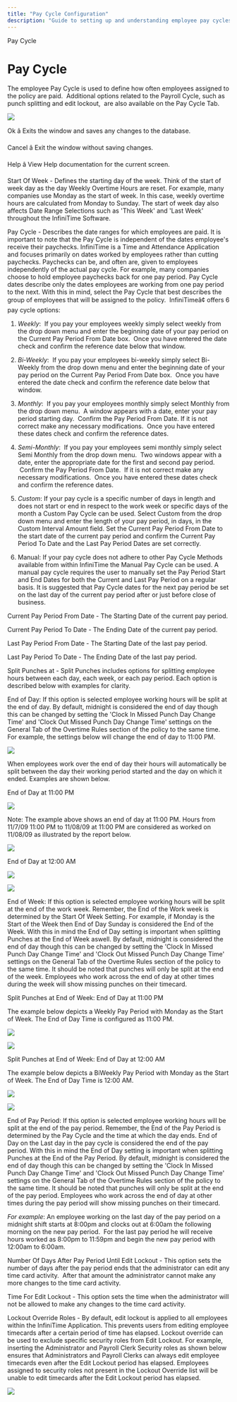 ```yaml
---
title: "Pay Cycle Configuration"
description: "Guide to setting up and understanding employee pay cycles, including start of week, pay periods, and related options in payroll management."
---
```


Pay Cycle

# Pay Cycle

The employee Pay Cycle is used to define how often employees assigned to the policy are paid.  Additional options related to the Payroll Cycle, such as punch splitting and edit lockout,  are also available on the Pay Cycle Tab.

![](/img/EndofWeek_11PM_REP.gif)

Ok â Exits the window and saves any changes to the database.

Cancel â Exit the window without saving changes.

Help â View Help documentation for the current screen.

Start Of Week - Defines the starting day of the week. Think of the start of week day as the day Weekly Overtime Hours are reset. For example, many companies use Monday as the start of week. In this case, weekly overtime hours are calculated from Monday to Sunday. The start of week day also affects Date Range Selections such as 'This Week' and 'Last Week' throughout the InfiniTime Software.

Pay Cycle - Describes the date ranges for which employees are paid. It is important to note that the Pay Cycle is independent of the dates employee's receive their paychecks. InfiniTime is a Time and Attendance Application and focuses primarily on dates worked by employees rather than cutting paychecks. Paychecks can be, and often are, given to employees independently of the actual pay cycle. For example, many companies choose to hold employee paychecks back for one pay period. Pay Cycle dates describe only the dates employees are working from one pay period to the next. With this in mind, select the Pay Cycle that best describes the group of employees that will be assigned to the policy.  InfiniTimeâ¢ offers 6 pay cycle options:

1. _Weekly_:  If you pay your employees weekly simply select weekly from the drop down menu and enter the beginning date of your pay period on the Current Pay Period From Date box.  Once you have entered the date check and confirm the reference date below that window.

2. _Bi-Weekly_:  If you pay your employees bi-weekly simply select Bi-Weekly from the drop down menu and enter the beginning date of your pay period on the Current Pay Period From Date box.  Once you have entered the date check and confirm the reference date below that window.

3. _Monthly_:  If you pay your employees monthly simply select Monthly from the drop down menu.  A window appears with a date, enter your pay period starting day.  Confirm the Pay Period From Date. If it is not correct make any necessary modifications.  Once you have entered these dates check and confirm the reference dates.

4. _Semi-Monthly_:  If you pay your employees semi monthly simply select Semi Monthly from the drop down menu.  Two windows appear with a date, enter the appropriate date for the first and second pay period.  Confirm the Pay Period From Date.  If it is not correct make any necessary modifications.  Once you have entered these dates check and confirm the reference dates.

5. _Custom_: If your pay cycle is a specific number of days in length and does not start or end in respect to the work week or specific days of the month a Custom Pay Cycle can be used. Select Custom from the drop down menu and enter the length of your pay period, in days, in the Custom Interval Amount field. Set the Current Pay Period From Date to the start date of the current pay period and confirm the Current Pay Period To Date and the Last Pay Period Dates are set correctly.

6. Manual: If your pay cycle does not adhere to other Pay Cycle Methods available from within InfiniTime the Manual Pay Cycle can be used. A manual pay cycle requires the user to manually set the Pay Period Start and End Dates for both the Current and Last Pay Period on a regular basis. It is suggested that Pay Cycle dates for the next pay period be set on the last day of the current pay period after or just before close of business.

Current Pay Period From Date - The Starting Date of the current pay period.

Current Pay Period To Date - The Ending Date of the current pay period.

Last Pay Period From Date - The Starting Date of the last pay period.

Last Pay Period To Date - The Ending Date of the last pay period.

Split Punches at - Split Punches includes options for splitting employee hours between each day, each week, or each pay period. Each option is described below with examples for clarity.

End of Day: If this option is selected employee working hours will be split at the end of day. By default, midnight is considered the end of day though this can be changed by setting the 'Clock In Missed Punch Day Change Time' and 'Clock Out Missed Punch Day Change Time' settings on the General Tab of the Overtime Rules section of the policy to the same time. For example, the settings below will change the end of day to 11:00 PM.

![](/img/SplitPunches_EndofDay.gif)

When employees work over the end of day their hours will automatically be split between the day their working period started and the day on which it ended. Examples are shown below.

End of Day at 11:00 PM

![](/img/EndofDay_11PM_REP.gif)

Note: The example above shows an end of day at 11:00 PM. Hours from 11/7/09 11:00 PM to 11/08/09 at 11:00 PM are considered as worked on 11/08/09 as illustrated by the report below.

![](/img/5-_pay_cycle.gif)

End of Day at 12:00 AM

![](/img/EndofWeek_11PM.gif)

![](/img/EndOfDay_11PM.gif)

End of Week: If this option is selected employee working hours will be split at the end of the work week. Remember, the End of the Work week is determined by the Start Of Week Setting. For example, if Monday is the Start of the Week then End of Day Sunday is considered the End of the Week. With this in mind the End of Day setting is important when splitting Punches at the End of Week aswell. By default, midnight is considered the end of day though this can be changed by setting the 'Clock In Missed Punch Day Change Time' and 'Clock Out Missed Punch Day Change Time' settings on the General Tab of the Overtime Rules section of the policy to the same time. It should be noted that punches will only be split at the end of the week. Employees who work across the end of day at other times during the week will show missing punches on their timecard.

Split Punches at End of Week: End of Day at 11:00 PM

The example below depicts a Weekly Pay Period with Monday as the Start of Week. The End of Day Time is configured as 11:00 PM.

![](/img/EndofWeek_12PM.gif)

![](/img/EndOfDay_12AM.gif)

Split Punches at End of Week: End of Day at 12:00 AM

The example below depicts a BiWeekly Pay Period with Monday as the Start of Week. The End of Day Time is 12:00 AM.

![](/img/SplitPunches_EndofDay.gif)

![](/img/EndofWeek_11PM_REP.gif)

End of Pay Period: If this option is selected employee working hours will be split at the end of the pay period. Remember, the End of the Pay Period is determined by the Pay Cycle and the time at which the day ends. End of Day on the Last day in the pay cycle is considered the end of the pay period. With this in mind the End of Day setting is important when splitting Punches at the End of the Pay Period. By default, midnight is considered the end of day though this can be changed by setting the 'Clock In Missed Punch Day Change Time' and 'Clock Out Missed Punch Day Change Time' settings on the General Tab of the Overtime Rules section of the policy to the same time. It should be noted that punches will only be split at the end of the pay period. Employees who work across the end of day at other times during the pay period will show missing punches on their timecard.

_For example_: An employee working on the last day of the pay period on a midnight shift starts at 8:00pm and clocks out at 6:00am the following morning on the new pay period.  For the last pay period he will receive hours worked as 8:00pm to 11:59pm and begin the new pay period with 12:00am to 6:00am.

Number Of Days After Pay Period Until Edit Lockout - This option sets the number of days after the pay period ends that the administrator can edit any time card activity.  After that amount the administrator cannot make any more changes to the time card activity.

Time For Edit Lockout - This option sets the time when the administrator will not be allowed to make any changes to the time card activity.

Lockout Override Roles - By default, edit lockout is applied to all employees within the InfiniTime Application. This prevents users from editing employee timecards after a certain period of time has elapsed. Lockout override can be used to exclude specific security roles from Edit Lockout. For example, inserting the Administrator and Payroll Clerk Security roles as shown below ensures that Administrators and Payroll Clerks can always edit employee timecards even after the Edit Lockout period has elapsed. Employees assigned to security roles not present in the Lockout Override list will be unable to edit timecards after the Edit Lockout period has elapsed.

![](/img/EndOfDay_12AM_REP.gif)
